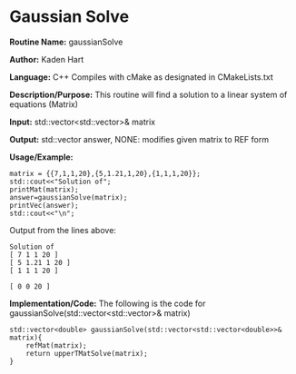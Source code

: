 # Gaussian Solve

**Routine Name:**           gaussianSolve

**Author:** Kaden Hart

**Language:** C++ Compiles with cMake as designated in CMakeLists.txt

**Description/Purpose:** This routine will find a solution to a linear system of equations (Matrix)

**Input:** std::vector<std::vector<double>>& matrix

**Output:**  std::vector<double> answer, NONE: modifies given matrix to REF form

**Usage/Example:**  

    matrix = {{7,1,1,20},{5,1.21,1,20},{1,1,1,20}};
    std::cout<<"Solution of";
    printMat(matrix);
    answer=gaussianSolve(matrix);
    printVec(answer);
    std::cout<<"\n";


Output from the lines above:

    Solution of
    [ 7 1 1 20 ]
    [ 5 1.21 1 20 ]
    [ 1 1 1 20 ]

    [ 0 0 20 ]

**Implementation/Code:** The following is the code for gaussianSolve(std::vector<std::vector<double>>& matrix)

    std::vector<double> gaussianSolve(std::vector<std::vector<double>>& matrix){
        refMat(matrix);
        return upperTMatSolve(matrix);
    }

